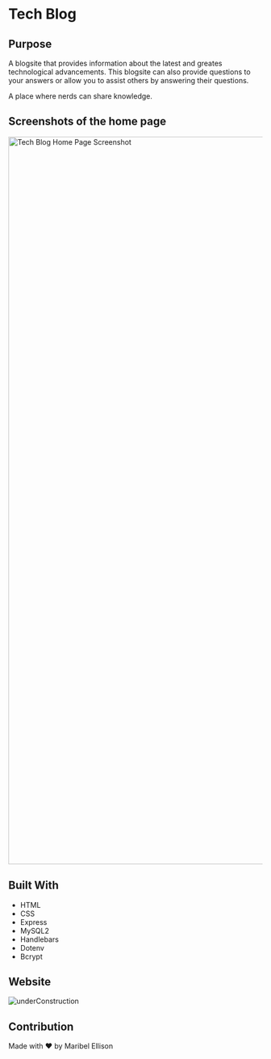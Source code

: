 # Tech Blog

## Purpose
A blogsite that provides information about the latest and greates technological advancements. This blogsite can also provide questions to your answers or allow you to assist others by answering their questions.

A place where nerds can share knowledge.

## Screenshots of the home page
<img width="1440" alt="Tech Blog Home Page Screenshot" src="https://user-images.githubusercontent.com/77599753/118191300-3ad1f900-b3f9-11eb-89bd-cd680e7bbb82.png">

## Built With
* HTML
* CSS
* Express
* MySQL2
* Handlebars
* Dotenv
* Bcrypt

## Website
![underConstruction](https://github.com/Mellison8186/tech-blog/assets/77599753/ed3284dc-8543-4b6f-a36a-438dce8f4cf8)

## Contribution
Made with ❤️ by Maribel Ellison